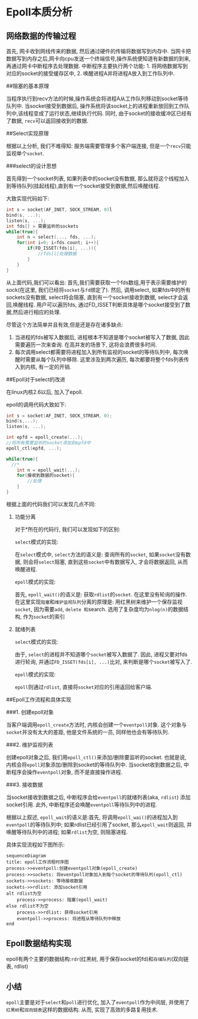 # Epoll本质分析

## 网络数据的传输过程

首先, 网卡收到网线传来的数据, 然后通过硬件的传输将数据写到内存中. 当网卡把数据写到内存之后,网卡向cpu发送一个终端信号,操作系统便知道有新数据的到来,再通过网卡中断程序去处理数据. 中断程序主要执行两个功能: 1. 将网络数据写到对应的socket的接受缓存区中, 2. 唤醒进程A并将进程A放入到工作队列中.

##阻塞的基本原理

当程序执行到recv方法的时候,操作系统会将进程A从工作队列移动到socket等待队列中. 当socket接受到数据后, 操作系统将该socket上的进程重新放回到工作队列中,该线程变成了运行状态,继续执行代码. 同时, 由于socket的接收缓冲区已经有了数据, `recv`可以返回接收到的数据.

##Select实现原理

根据以上分析, 我们不难得知: 服务端需要管理多个客户端连接, 但是一个`recv`只能监视单个`socket`.

###select的设计思想

首先得到一个socket列表, 如果列表中的socket没有数据, 那么就将这个线程加入到等待队列(挂起线程),直到有一个socket接受到数据,然后唤醒线程.

大致实现代码如下:

```c
int s = socket(AF_INET, SOCK_STREAM, 0)l
bind(s, ...);
listen(s, ...);
int fds[] = 需要监听的sockets
while(true){
	int n = select(..., fds, ...);
	for(int i=0; i<fds.count; i++){
		if(FD_ISSET(fds[i], ...)){
			//fds[i]处理数据
		}
	}
}
```

从上面代码,我们可以看出: 首先,我们需要获取一个fds数组,用于表示需要维护的sock(在这里, 我们已经将`socket`与`fd`绑定了). 然后, 调用select, 如果fds中的所有sockets没有数据, select将会阻塞, 直到有一个socket接收到数据, select才会返回,唤醒线程. 用户可以遍历fds, 通过FD_ISSET判断具体是哪个socket接受到了数据,然后进行相应的处理.

尽管这个方法简单并且有效,但是还是存在诸多缺点:

1. 当进程的fds被写入数据后, 进程根本不知道是哪个socket被写入了数据, 因此需要遍历一次来查询. 在高并发的场景下, 这将会浪费很多时间.
2. 每次调用select都需要将进程加入到所有监视的socket的等待队列中, 每次唤醒时需要从每个队列中移除. 这里涉及到两次遍历, 每次都要将整个fds列表传入到内核, 有一定的开销.

##Epoll对于select的改进

在linux内核2.6以后, 加入了epoll.

epoll的调用代码大致如下:

```C
int s = socket(AF_INET, SOCK_STREAM, 0);
bind(s,...);
listen(s, ...);

int epfd = epoll_create(...);
//将所有需要监听的socket添加到epfd中
epoll_ctl(epfd, ...);

while(true){
  //*
	int n = epoll_wait(...);
	for(接收到数据的socket){
		//处理
	}
}
```

根据上面的代码我们可以发现几点不同:

1. 功能分离

   对于*所在的代码行, 我们可以发现如下的区别:

   `select`模式的实现:

   在`select`模式中, `select`方法的语义是: 查询所有的`socket`, 如果`socket`没有数据, 则会将`select`阻塞, 直到这些`socket`中有数据写入, 才会将数据返回, 从而唤醒进程.

   `epoll`模式的实现:

   首先, `epoll_wait()`的语义是: 获取`rdlist`的`socket`. 在这里没有轮询的操作. 在这里实现`阻塞`和`维护监视队列`分离的原理是: 用红黑树来维护一个保存监视`socket`, 因为需要`add`, `delete 和`search. 选用了复杂度均为`nlog(n)`的数据结构, 作为`socket`的索引

2. 就绪列表

   `select`模式的实现:

   由于, `select`的进程并不知道哪个`socket`被写入数据了. 因此, 进程又要对fds进行轮询, 并通过`FD_ISSET(fds[i], ...)`比对, 来判断是哪个`socket`被写入了.

   `epoll`模式的实现:

   `epoll`则通过`rdlist`, 直接将`socket`对应的引用返回给客户端.

##Epoll工作流程和具体实现

###1. 创建epoll对象

当客户端调用`epoll_create`方法时, 内核会创建一个`eventpoll`对象. 这个对象与`socket`并没有太大的差距, 他是文件系统的一员, 同样他也会有等待队列.

###2. 维护监视列表

创建epoll对象之后, 我们用`epoll_ctl()`来添加/删除要监听的socket. 也就是说, 内核会将`epoll`对象添加/删除到socket的等待队列中. 当socket收到数据之后, 中断程序会操作`eventpoll`对象, 而不是直接操作进程.

###3. 接收数据

当socket接收到数据之后, 中断程序会给`eventpoll`的就绪列表(aka, `rdlist`) 添加socket引用. 此外, 中断程序还会唤醒`eventpoll`等待队列中的进程.

根据以上叙述, `epoll_wait`的语义是:首先, 将调用`epoll_wai()`的进程加入到`eventpoll`的等待队列中; 如果rdlist已经引用了socket, 那么`epoll_wait`则返回, 并唤醒等待队列中的进程; 如果`rdlist`为空, 则阻塞进程. 

具体实现流程如下图所示:

```mermaid
sequenceDiagram
title: epoll工作流程时序图
process->>eventpoll:创建eventpoll对象(epoll_create)
process->>sockets: 将eventpoll对象加入到每个socket的等待队列(epoll_ctl)
sockets->>sockets: 等待接收数据
sockets->>rdlist: 添加socket引用
alt rdlist为空
	process->>process: 阻塞(epoll_wait)
else rdlist不为空
	process->>rdlist: 获得socket引用
	eventpoll->>process: 将进程从等待队列中释放
end

```

## Epoll数据结构实现

epoll有两个主要的数据结构:`rdr`(红黑树, 用于保存socket的fd)和`存储队列`(双向链表, rdlist)

## 小结

`epoll`主要是对于`select`和`poll`进行优化, 加入了`eventpoll`作为中间层, 并使用了`红黑树`和`双向链表`这样的数据结构. 从而, 实现了高效的多路复用技术.